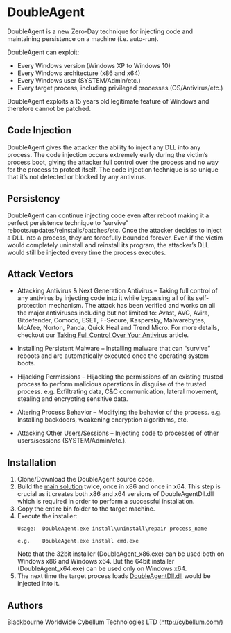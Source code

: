 # DoubleAgent

DoubleAgent is a new Zero-Day technique for injecting code and maintaining persistence on a machine (i.e. auto-run).

DoubleAgent can exploit:

* Every Windows version (Windows XP to Windows 10)
* Every Windows architecture (x86 and x64)
* Every Windows user (SYSTEM/Admin/etc.)
* Every target process, including privileged processes (OS/Antivirus/etc.)

DoubleAgent exploits a 15 years old legitimate feature of Windows and therefore cannot be patched.

## Code Injection

DoubleAgent gives the attacker the ability to inject any DLL into any process. The code injection occurs extremely early during the victim’s process boot, giving the attacker full control over the process and no way for the process to protect itself.
The code injection technique is so unique that it’s not detected or blocked by any antivirus.

## Persistency

DoubleAgent can continue injecting code even after reboot making it a perfect persistence technique to “survive” reboots/updates/reinstalls/patches/etc.
Once the attacker decides to inject a DLL into a process, they are forcefully bounded forever. Even if the victim would completely uninstall and reinstall its program, the attacker’s DLL would still be injected every time the process executes.

## Attack Vectors

* Attacking Antivirus & Next Generation Antivirus – Taking full control of any antivirus by injecting code into it while bypassing all of its self-protection mechanism. The attack has been verified and works on all the major antiviruses including but not limited to: Avast, AVG, Avira, Bitdefender, Comodo, ESET, F-Secure, Kaspersky, Malwarebytes, McAfee, Norton, Panda, Quick Heal and Trend Micro.
 For more details, checkout our [Taking Full Control Over Your Antivirus](http://cybellum.com/doubleagent-taking-full-control-antivirus/) article.
 
* Installing Persistent Malware – Installing malware that can “survive” reboots and are automatically executed once the operating system boots.

* Hijacking Permissions – Hijacking the permissions of an existing trusted process to perform malicious operations in disguise of the trusted process. e.g. Exfiltrating data, C&C communication, lateral movement, stealing and encrypting sensitive data.

* Altering Process Behavior – Modifying the behavior of the process. e.g. Installing backdoors, weakening encryption algorithms, etc.

* Attacking Other Users/Sessions – Injecting code to processes of other users/sessions (SYSTEM/Admin/etc.).

## Installation
1. Clone/Download the DoubleAgent source code.
2. Build the [main solution](https://github.com/mblackbourne/Double-Agent) twice, once in x86 and once in x64.
   This step is crucial as it creates both x86 and x64 versions of DoubleAgentDll.dll which is required in order to perform a successful installation.
3. Copy the entire bin folder to the target machine.
4. Execute the installer:
   ```
   Usage:  DoubleAgent.exe install\uninstall\repair process_name
   
   e.g.    DoubleAgent.exe install cmd.exe
   ```
   Note that the 32bit installer (DoubleAgent_x86.exe) can be used both on Windows x86 and Windows x64.
   But the 64bit installer (DoubleAgent_x64.exe) can be used only on Windows x64.
5. The next time the target process loads [DoubleAgentDll.dll](https://github.com/mblackbourne/Double-Agent/tree/master/DoubleAgentDll) would be injected into it.

## Authors
Blackbourne Worldwide
Cybellum Technologies LTD (http://cybellum.com/)
